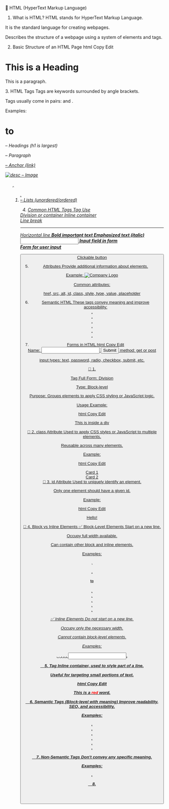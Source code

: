 
📘 HTML (HyperText Markup Language) 
1. What is HTML?
HTML stands for HyperText Markup Language.

It is the standard language for creating webpages.

Describes the structure of a webpage using a system of elements and tags.

2. Basic Structure of an HTML Page
html
Copy
Edit
<!DOCTYPE html>
<html>
<head>
  <title>Page Title</title>
</head>
<body>
  <h1>This is a Heading</h1>
  <p>This is a paragraph.</p>
</body>
</html>
3. HTML Tags
Tags are keywords surrounded by angle brackets.

Tags usually come in pairs: <tag> and </tag>.

Examples:

<h1> to <h6> – Headings (h1 is largest)

<p> – Paragraph

<a href="url"> – Anchor (link)

<img src="url" alt="desc"> – Image

<ul>, <ol>, <li> – Lists (unordered/ordered)

4. Common HTML Tags
Tag	Use
<div>	Division or container
<span>	Inline container
<br>	Line break
<hr>	Horizontal line
<strong>	Bold important text
<em>	Emphasized text (italic)
<input>	Input field in form
<form>	Form for user input
<button>	Clickable button

5. Attributes
Provide additional information about elements.

Example: <img src="logo.png" alt="Company Logo">

Common attributes:

href, src, alt, id, class, style, type, value, placeholder

6. Semantic HTML
These tags convey meaning and improve accessibility:

<header>, <footer>, <article>, <section>, <nav>, <aside>, <main>

7. Forms in HTML
html
Copy
Edit
<form action="/submit" method="post">
  <label for="name">Name:</label>
  <input type="text" id="name" name="name" required>
  <input type="submit" value="Submit">
</form>
method: get or post

input types: text, password, radio, checkbox, submit, etc.

🔹 1. <div> Tag
Full Form: Division

Type: Block-level

Purpose: Groups elements to apply CSS styling or JavaScript logic.

Usage Example:

html
Copy
Edit
<div class="container">
  <p>This is inside a div</p>
</div>
🔹 2. class Attribute
Used to apply CSS styles or JavaScript to multiple elements.

Reusable across many elements.

Example:

html
Copy
Edit
<div class="card">Card 1</div>
<div class="card">Card 2</div>
🔹 3. id Attribute
Used to uniquely identify an element.

Only one element should have a given id.

Example:

html
Copy
Edit
<p id="intro">Hello!</p>
🔹 4. Block vs Inline Elements
✅ Block-Level Elements
Start on a new line.

Occupy full width available.

Can contain other block and inline elements.

Examples:

<div>, <p>, <h1> to <h6>, <section>, <article>, <form>, <header>, <footer>

✅ Inline Elements
Do not start on a new line.

Occupy only the necessary width.

Cannot contain block-level elements.

Examples:

<span>, <a>, <strong>, <em>, <img>, <input>, <label>

🔹 5. <span> Tag
Inline container, used to style part of a line.

Useful for targeting small portions of text.

html
Copy
Edit
<p>This is a <span style="color:red;">red</span> word.</p>
🔹 6. Semantic Tags (Block-level with meaning)
Improve readability, SEO, and accessibility.

Examples:

<header>, <nav>, <main>, <article>, <section>, <aside>, <footer>

🔹 7. Non-Semantic Tags
Don't convey any specific meaning.

Examples:

<div>, <span>

🔹 8. <style> & Inline CSS
CSS can be applied directly to elements:

html
Copy
Edit
<div style="color:blue; font-size:20px;">Styled Text</div>
🔹 9. Display Property in CSS
Property	Description
display: block	Element behaves like a block element
display: inline	Behaves like an inline element
display: inline-block	Inline layout but allows width/height
display: none	Hides the element

🔹 10. Grouping & Layout Tags
Tag	Description
<div>	Generic block container
<span>	Generic inline container
<section>	Thematic grouping of content
<article>	Self-contained content
<aside>	Sidebar or additional content
<main>	Primary content area
<header>	Top section of a page or section
<footer>	Bottom section of a page or section